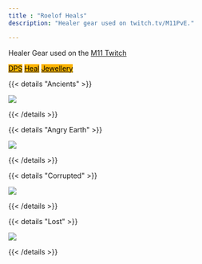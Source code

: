 ```yaml
---
title : "Roelof Heals"
description: "Healer gear used on twitch.tv/M11PvE."

---
```

Healer Gear used on the <a href="https://twitch.tv/M11PvE" target="_blank">M11 Twitch</a>

 <a class="btn btn-primary btn-lg px-4 mb-2" style="color:black;background-color:#fdb402;" href="/roelof/dps"
        role="button">DPS</a>
 <a class="btn btn-primary btn-lg px-4 mb-2" style="color:black;background-color:#fdb402;" href="/roelof/heals"
        role="button">Heal</a>
 <a class="btn btn-primary btn-lg px-4 mb-2" style="color:black;background-color:#fdb402;" href="/roelof/jewellery"
        role="button">Jewellery</a>

{{< details "Ancients" >}}

<a href="/images/builds/roelof/ancienthealer.png/" target="_blank"><img src="/images/builds/roelof/ancienthealer.png/"></a>
    
{{< /details >}}

{{< details "Angry Earth" >}}

<a href="/images/builds/roelof/angryhealer.png/" target="_blank"><img src="/images/builds/roelof/angryhealer.png/"></a>
    
{{< /details >}}

{{< details "Corrupted" >}}

<a href="/images/builds/roelof/corruptedhealer.png/" target="_blank"><img src="/images/builds/roelof/corruptedhealer.png/"></a>
    
{{< /details >}}

{{< details "Lost" >}}

<a href="/images/builds/roelof/losthealer.png/" target="_blank"><img src="/images/builds/roelof/losthealer.png/"></a>
    
{{< /details >}}